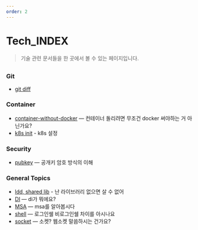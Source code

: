 ```yaml
---
order: 2
---
```


# Tech_INDEX

> 기술 관련 문서들을 한 곳에서 볼 수 있는 페이지입니다.

##

### Git

- [git diff](~/git/git-diff.md)

### Container

- [container-without-docker](~/container/container-without-docker.md) — 컨테이너 돌리려면 무조건 docker 써야하는 거 아닌가요?
- [k8s init](~/container/init-install.md) - k8s 설정

### Security

- [pubkey](~/security/public-key-crypto.md) — 공개키 암호 방식의 이해

### General Topics

- [ldd, shared lib](~/linux_ldd.md) - 난 라이브러리 없으면 살 수 없어
- [DI](~/di.md) — di가 뭐에요?
- [MSA](~/msa.md) — msa를 알아봅시다
- [shell](~/shell.md) — 로그인쉘 비로그인쉘 차이를 아시나요
- [socket](~/socket.md) — 소켓? 웹소켓 말씀하시는 건가요?
